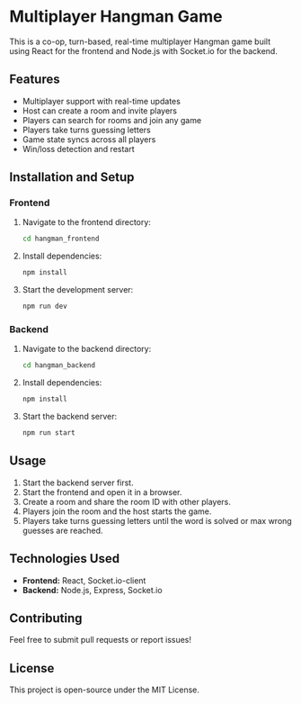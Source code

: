 # Multiplayer Hangman Game
This is a co-op, turn-based, real-time multiplayer Hangman game built using React for the frontend and Node.js with Socket.io for the backend.

## Features
- Multiplayer support with real-time updates
- Host can create a room and invite players
- Players can search for rooms and join any game
- Players take turns guessing letters
- Game state syncs across all players
- Win/loss detection and restart

## Installation and Setup
### **Frontend**
1. Navigate to the frontend directory:
   ```sh
   cd hangman_frontend
   ```
2. Install dependencies:
   ```sh
   npm install
   ```
3. Start the development server:
   ```sh
   npm run dev
   ```

### **Backend**
1. Navigate to the backend directory:
   ```sh
   cd hangman_backend
   ```
2. Install dependencies:
   ```sh
   npm install
   ```
3. Start the backend server:
   ```sh
   npm run start
   ```

## Usage
1. Start the backend server first.
2. Start the frontend and open it in a browser.
3. Create a room and share the room ID with other players.
4. Players join the room and the host starts the game.
5. Players take turns guessing letters until the word is solved or max wrong guesses are reached.

## Technologies Used
- **Frontend:** React, Socket.io-client
- **Backend:** Node.js, Express, Socket.io

## Contributing
Feel free to submit pull requests or report issues!

## License
This project is open-source under the MIT License.

